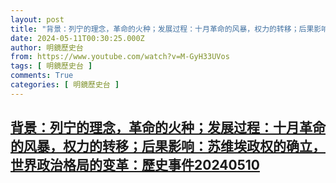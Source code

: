 ```yaml
---
layout: post
title: "背景：列宁的理念，革命的火种；发展过程：十月革命的风暴，权力的转移；后果影响：苏维埃政权的确立，世界政治格局的变革：歷史事件20240510"
date: 2024-05-11T00:30:25.000Z
author: 明鏡歷史台
from: https://www.youtube.com/watch?v=M-GyH33UVos
tags: [ 明鏡歷史台 ]
comments: True
categories: [ 明鏡歷史台 ]
---
```

<!--1715387425000-->
[背景：列宁的理念，革命的火种；发展过程：十月革命的风暴，权力的转移；后果影响：苏维埃政权的确立，世界政治格局的变革：歷史事件20240510](https://www.youtube.com/watch?v=M-GyH33UVos)
------

<div>

</div>
